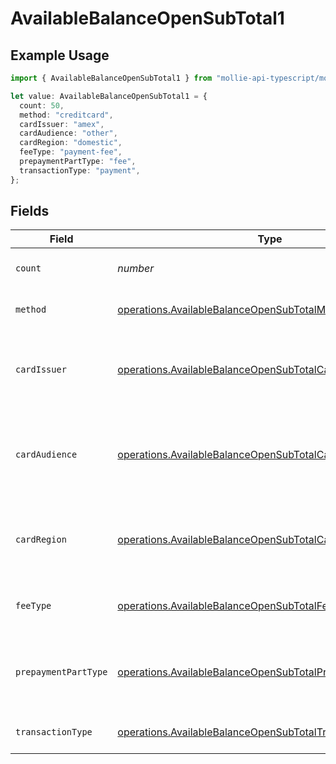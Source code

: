 # AvailableBalanceOpenSubTotal1

## Example Usage

```typescript
import { AvailableBalanceOpenSubTotal1 } from "mollie-api-typescript/models/operations";

let value: AvailableBalanceOpenSubTotal1 = {
  count: 50,
  method: "creditcard",
  cardIssuer: "amex",
  cardAudience: "other",
  cardRegion: "domestic",
  feeType: "payment-fee",
  prepaymentPartType: "fee",
  transactionType: "payment",
};
```

## Fields

| Field                                                                                                                                    | Type                                                                                                                                     | Required                                                                                                                                 | Description                                                                                                                              | Example                                                                                                                                  |
| ---------------------------------------------------------------------------------------------------------------------------------------- | ---------------------------------------------------------------------------------------------------------------------------------------- | ---------------------------------------------------------------------------------------------------------------------------------------- | ---------------------------------------------------------------------------------------------------------------------------------------- | ---------------------------------------------------------------------------------------------------------------------------------------- |
| `count`                                                                                                                                  | *number*                                                                                                                                 | :heavy_minus_sign:                                                                                                                       | Number of transactions of this type                                                                                                      | 50                                                                                                                                       |
| `method`                                                                                                                                 | [operations.AvailableBalanceOpenSubTotalMethod1](../../models/operations/availablebalanceopensubtotalmethod1.md)                         | :heavy_minus_sign:                                                                                                                       | Payment type of the transactions                                                                                                         | creditcard                                                                                                                               |
| `cardIssuer`                                                                                                                             | [operations.AvailableBalanceOpenSubTotalCardIssuer1](../../models/operations/availablebalanceopensubtotalcardissuer1.md)                 | :heavy_minus_sign:                                                                                                                       | In case of payments transactions with card, the card issuer will be available                                                            | amex                                                                                                                                     |
| `cardAudience`                                                                                                                           | [operations.AvailableBalanceOpenSubTotalCardAudience1](../../models/operations/availablebalanceopensubtotalcardaudience1.md)             | :heavy_minus_sign:                                                                                                                       | In case of payments trnsactions with card, the card audience will be available.                                                          | other                                                                                                                                    |
| `cardRegion`                                                                                                                             | [operations.AvailableBalanceOpenSubTotalCardRegion1](../../models/operations/availablebalanceopensubtotalcardregion1.md)                 | :heavy_minus_sign:                                                                                                                       | In case of payments transactions with card, the card region will be available.                                                           | domestic                                                                                                                                 |
| `feeType`                                                                                                                                | [operations.AvailableBalanceOpenSubTotalFeeType1](../../models/operations/availablebalanceopensubtotalfeetype1.md)                       | :heavy_minus_sign:                                                                                                                       | Present when the transaction represents a fee.                                                                                           | payment-fee                                                                                                                              |
| `prepaymentPartType`                                                                                                                     | [operations.AvailableBalanceOpenSubTotalPrepaymentPartType1](../../models/operations/availablebalanceopensubtotalprepaymentparttype1.md) | :heavy_minus_sign:                                                                                                                       | Prepayment part: fee itself, reimbursement, discount, VAT or rounding compensation.                                                      | fee                                                                                                                                      |
| `transactionType`                                                                                                                        | [operations.AvailableBalanceOpenSubTotalTransactionType1](../../models/operations/availablebalanceopensubtotaltransactiontype1.md)       | :heavy_minus_sign:                                                                                                                       | Represents the transaction type                                                                                                          | payment                                                                                                                                  |
